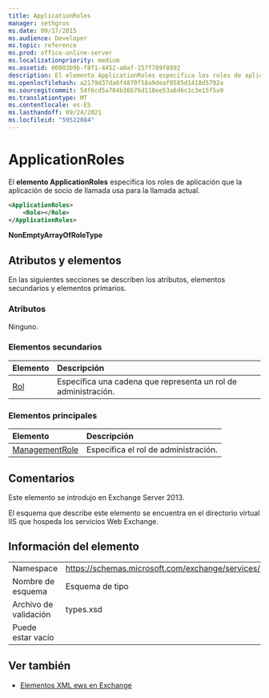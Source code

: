 ```yaml
---
title: ApplicationRoles
manager: sethgros
ms.date: 09/17/2015
ms.audience: Developer
ms.topic: reference
ms.prod: office-online-server
ms.localizationpriority: medium
ms.assetid: 00003b9b-f8f1-4452-a0af-157f789f8892
description: El elemento ApplicationRoles especifica los roles de aplicación que la aplicación de socio de llamada usa para la llamada actual.
ms.openlocfilehash: a2179d37da6f4870f58a9deaf0585d1418d5792a
ms.sourcegitcommit: 54f6cd5a704b36b76d110ee53a6d6c1c3e15f5a9
ms.translationtype: MT
ms.contentlocale: es-ES
ms.lasthandoff: 09/24/2021
ms.locfileid: "59522084"
---
```

# <a name="applicationroles"></a>ApplicationRoles

El **elemento ApplicationRoles** especifica los roles de aplicación que la aplicación de socio de llamada usa para la llamada actual. 
  
```XML
<ApplicationRoles>
    <Role></Role>
</ApplicationRoles>
```

 **NonEmptyArrayOfRoleType**
## <a name="attributes-and-elements"></a>Atributos y elementos

En las siguientes secciones se describen los atributos, elementos secundarios y elementos primarios.
  
### <a name="attributes"></a>Atributos

Ninguno.
  
### <a name="child-elements"></a>Elementos secundarios

|**Elemento**|**Descripción**|
|:-----|:-----|
|[Rol](role.md) <br/> |Especifica una cadena que representa un rol de administración.  <br/> |
   
### <a name="parent-elements"></a>Elementos principales

|**Elemento**|**Descripción**|
|:-----|:-----|
|[ManagementRole](managementrole.md) <br/> |Especifica el rol de administración.  <br/> |
   
## <a name="remarks"></a>Comentarios

Este elemento se introdujo en Exchange Server 2013.
  
El esquema que describe este elemento se encuentra en el directorio virtual IIS que hospeda los servicios Web Exchange.
  
## <a name="element-information"></a>Información del elemento

|||
|:-----|:-----|
|Namespace  <br/> |https://schemas.microsoft.com/exchange/services/2006/types  <br/> |
|Nombre de esquema  <br/> |Esquema de tipo  <br/> |
|Archivo de validación  <br/> |types.xsd  <br/> |
|Puede estar vacío  <br/> ||
   
## <a name="see-also"></a>Ver también

- [Elementos XML ews en Exchange](ews-xml-elements-in-exchange.md)

